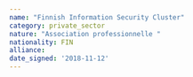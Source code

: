 ```yaml
---
name: "Finnish Information Security Cluster"
category: private_sector
nature: "Association professionnelle "
nationality: FIN
alliance: 
date_signed: '2018-11-12'
---
```

    